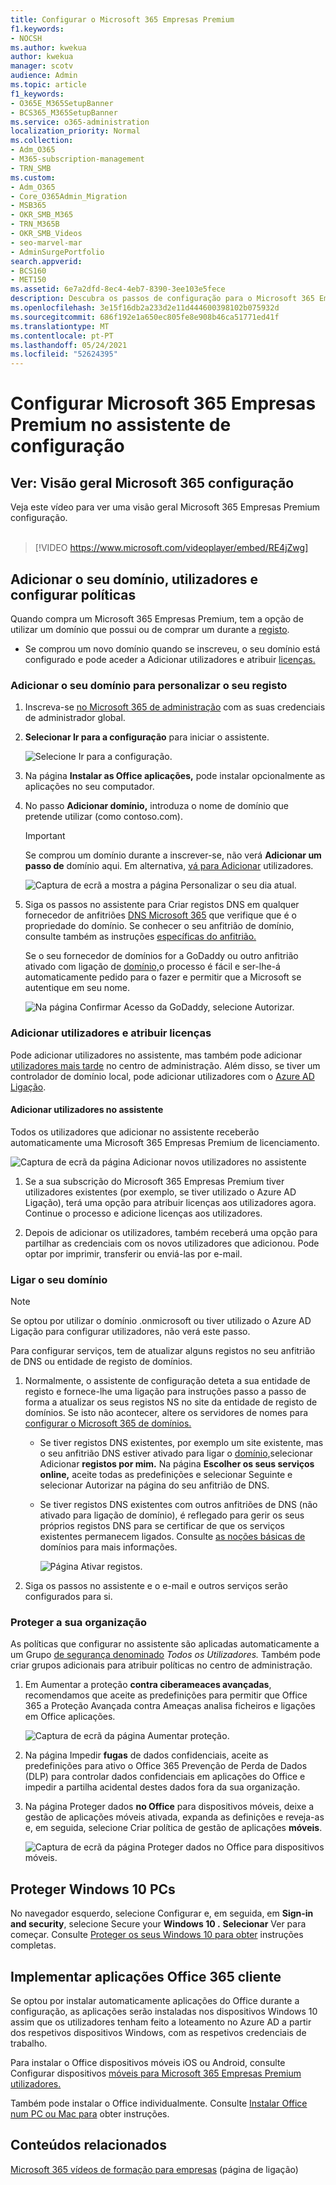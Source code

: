 ```yaml
---
title: Configurar o Microsoft 365 Empresas Premium
f1.keywords:
- NOCSH
ms.author: kwekua
author: kwekua
manager: scotv
audience: Admin
ms.topic: article
f1_keywords:
- O365E_M365SetupBanner
- BCS365_M365SetupBanner
ms.service: o365-administration
localization_priority: Normal
ms.collection:
- Adm_O365
- M365-subscription-management
- TRN_SMB
ms.custom:
- Adm_O365
- Core_O365Admin_Migration
- MSB365
- OKR_SMB_M365
- TRN_M365B
- OKR_SMB_Videos
- seo-marvel-mar
- AdminSurgePortfolio
search.appverid:
- BCS160
- MET150
ms.assetid: 6e7a2dfd-8ec4-4eb7-8390-3ee103e5fece
description: Descubra os passos de configuração para o Microsoft 365 Empresas Premium, incluindo adicionar um domínio e utilizadores, configurar políticas de segurança e muito mais.
ms.openlocfilehash: 3e15f16db2a233d2e11d444600398102b075932d
ms.sourcegitcommit: 686f192e1a650ec805fe8e908b46ca51771ed41f
ms.translationtype: MT
ms.contentlocale: pt-PT
ms.lasthandoff: 05/24/2021
ms.locfileid: "52624395"
---
```

# <a name="set-up-microsoft-365-business-premium-in-the-setup-wizard"></a>Configurar Microsoft 365 Empresas Premium no assistente de configuração

## <a name="watch-overview-of-microsoft-365-setup"></a>Ver: Visão geral Microsoft 365 configuração

Veja este vídeo para ver uma visão geral Microsoft 365 Empresas Premium configuração.<br><br>

> [!VIDEO https://www.microsoft.com/videoplayer/embed/RE4jZwg] 

## <a name="add-your-domain-users-and-set-up-policies"></a>Adicionar o seu domínio, utilizadores e configurar políticas

Quando compra um Microsoft 365 Empresas Premium, tem a opção de utilizar um domínio que possui ou de comprar um durante a [registo](sign-up.md).

- Se comprou um novo domínio quando se inscreveu, o seu domínio está configurado e pode aceder a Adicionar utilizadores e atribuir [licenças.](#add-users-and-assign-licenses)

### <a name="add-your-domain-to-personalize-sign-in"></a>Adicionar o seu domínio para personalizar o seu registo

1. Inscreva-se [no Microsoft 365 de administração](https://admin.microsoft.com) com as suas credenciais de administrador global. 

2. **Selecionar Ir para a configuração** para iniciar o assistente.

    ![Selecione Ir para a configuração.](../media/gotosetupinadmincenter.png)

3. Na página **Instalar as Office aplicações,** pode instalar opcionalmente as aplicações no seu computador.
    
4. No passo **Adicionar domínio,** introduza o nome de domínio que pretende utilizar (como contoso.com).

    > [!IMPORTANT]
    > Se comprou um domínio durante a inscrever-se, não verá **Adicionar um passo de** domínio aqui. Em alternativa, [vá para Adicionar](#add-users-and-assign-licenses) utilizadores.

    ![Captura de ecrã a mostra a página Personalizar o seu dia atual.](../media/adddomain.png)

    
4. Siga os passos no assistente para Criar registos DNS em qualquer fornecedor de anfitriões [DNS Microsoft 365](/office365/admin/get-help-with-domains/create-dns-records-at-any-dns-hosting-provider) que verifique que é o propriedade do domínio. Se conhecer o seu anfitrião de domínio, consulte também as instruções [específicas do anfitrião.](/office365/admin/get-help-with-domains/set-up-your-domain-host-specific-instructions)

    Se o seu fornecedor de domínios for a GoDaddy ou outro anfitrião ativado com ligação de [domínio,](/office365/admin/get-help-with-domains/domain-connect)o processo é fácil e ser-lhe-á automaticamente pedido para o fazer e permitir que a Microsoft se autentique em seu nome.

    ![Na página Confirmar Acesso da GoDaddy, selecione Autorizar.](../media/godaddyauth.png)

### <a name="add-users-and-assign-licenses"></a>Adicionar utilizadores e atribuir licenças

Pode adicionar utilizadores no assistente, mas também pode adicionar [utilizadores mais tarde](../admin/add-users/add-users.md) no centro de administração. Além disso, se tiver um controlador de domínio local, pode adicionar utilizadores com o [Azure AD Ligação](/azure/active-directory/hybrid/how-to-connect-install-express).

#### <a name="add-users-in-the-wizard"></a>Adicionar utilizadores no assistente

Todos os utilizadores que adicionar no assistente receberão automaticamente uma Microsoft 365 Empresas Premium de licenciamento.

![Captura de ecrã da página Adicionar novos utilizadores no assistente](../media/addnewuserspage.png)

1. Se a sua subscrição do Microsoft 365 Empresas Premium tiver utilizadores existentes (por exemplo, se tiver utilizado o Azure AD Ligação), terá uma opção para atribuir licenças aos utilizadores agora. Continue o processo e adicione licenças aos utilizadores.

2. Depois de adicionar os utilizadores, também receberá uma opção para partilhar as credenciais com os novos utilizadores que adicionou. Pode optar por imprimir, transferir ou enviá-las por e-mail.

### <a name="connect-your-domain"></a>Ligar o seu domínio

> [!NOTE]
> Se optou por utilizar o domínio .onmicrosoft ou tiver utilizado o Azure AD Ligação para configurar utilizadores, não verá este passo.
  
Para configurar serviços, tem de atualizar alguns registos no seu anfitrião de DNS ou entidade de registo de domínios.
  
1. Normalmente, o assistente de configuração deteta a sua entidade de registo e fornece-lhe uma ligação para instruções passo a passo de forma a atualizar os seus registos NS no site da entidade de registo de domínios. Se isto não acontecer, altere os servidores de nomes para [configurar o Microsoft 365 de domínios.](../admin/get-help-with-domains/change-nameservers-at-any-domain-registrar.md) 

    - Se tiver registos DNS existentes, por exemplo um site existente, mas o seu anfitrião DNS estiver ativado para ligar o [domínio,](/office365/admin/get-help-with-domains/domain-connect)selecionar Adicionar **registos por mim.** Na página **Escolher os seus serviços online,** aceite todas as  predefinições e selecionar Seguinte e selecionar Autorizar na página do seu anfitrião de DNS.
    - Se tiver registos DNS existentes com outros anfitriões de DNS (não ativado para ligação de domínio), é reflegado para gerir os seus próprios registos DNS para se certificar de que os serviços existentes permanecem ligados. Consulte [as noções básicas de](/office365/admin/get-help-with-domains/dns-basics) domínios para mais informações.

        ![Página Ativar registos.](../media/activaterecords.png)

2. Siga os passos no assistente e o e-mail e outros serviços serão configurados para si.

### <a name="protect-your-organization"></a>Proteger a sua organização 

As políticas que configurar no assistente são aplicadas automaticamente a um Grupo [de segurança denominado](/office365/admin/create-groups/compare-groups#security-groups) *Todos os Utilizadores.* Também pode criar grupos adicionais para atribuir políticas no centro de administração.

1. Em Aumentar a proteção **contra ciberameaces avançadas**, [](../security/office-365-security/defender-for-office-365.md) recomendamos que aceite as predefinições para permitir que Office 365 a Proteção Avançada contra Ameaças analisa ficheiros e ligações em Office aplicações.

    ![Captura de ecrã da página Aumentar proteção.](../media/increasetreatprotection.png)


2. Na página Impedir **fugas** de dados confidenciais, aceite as predefinições para ativo o Office 365 Prevenção de Perda de Dados (DLP) para controlar dados confidenciais em aplicações do Office e impedir a partilha acidental destes dados fora da sua organização.

3. Na página Proteger dados **no Office** para dispositivos móveis, deixe a gestão de aplicações móveis ativada, expanda as definições e reveja-as e, em seguida, selecione Criar política de gestão de aplicações **móveis**.

    ![Captura de ecrã da página Proteger dados no Office para dispositivos móveis.](../media/protectdatainmobile.png)


## <a name="secure-windows-10-pcs"></a>Proteger Windows 10 PCs

No navegador esquerdo,  selecione Configurar e, em seguida, em **Sign-in and security**, selecione Secure your **Windows 10 .** **Selecionar** Ver para começar. Consulte [Proteger os seus Windows 10 para obter](secure-win-10-pcs.md) instruções completas.

## <a name="deploy-office-365-client-apps"></a>Implementar aplicações Office 365 cliente

Se optou por instalar automaticamente aplicações do Office durante a configuração, as aplicações serão instaladas nos dispositivos Windows 10 assim que os utilizadores tenham feito a loteamento no Azure AD a partir dos respetivos dispositivos Windows, com as respetivos credenciais de trabalho.

Para instalar o Office dispositivos móveis iOS ou Android, consulte Configurar dispositivos [móveis para Microsoft 365 Empresas Premium utilizadores.](set-up-mobile-devices.md)

Também pode instalar o Office individualmente. Consulte [Instalar Office num PC ou Mac para](https://support.microsoft.com/office/4414eaaf-0478-48be-9c42-23adc4716658) obter instruções.

## <a name="related-content"></a>Conteúdos relacionados

[Microsoft 365 vídeos de formação para empresas](../business-video/index.yml) (página de ligação)
